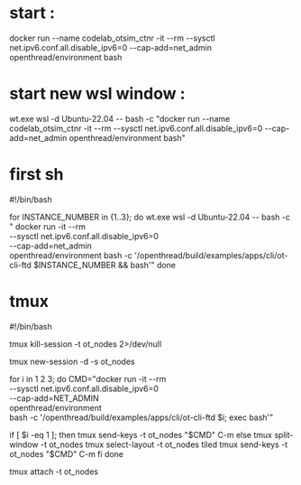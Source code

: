 
# start :
 docker run --name codelab_otsim_ctnr -it --rm    --sysctl net.ipv6.conf.all.disable_ipv6=0  --cap-add=net_admin openthread/environment bash

# start new wsl window :
 
wt.exe wsl -d Ubuntu-22.04 -- bash -c "docker run --name codelab_otsim_ctnr -it --rm --sysctl net.ipv6.conf.all.disable_ipv6=0 --cap-add=net_admin openthread/environment bash"

# first sh 
#!/bin/bash

for INSTANCE_NUMBER in {1..3}; do
  wt.exe wsl -d Ubuntu-22.04 -- bash -c "
    docker run -it --rm \
      --sysctl net.ipv6.conf.all.disable_ipv6=0 \
      --cap-add=net_admin \
      openthread/environment bash -c '/openthread/build/examples/apps/cli/ot-cli-ftd $INSTANCE_NUMBER && bash'"
done

# tmux 
#!/bin/bash

tmux kill-session -t ot_nodes 2>/dev/null

tmux new-session -d -s ot_nodes

for i in 1 2 3; do
  CMD="docker run -it --rm \
    --sysctl net.ipv6.conf.all.disable_ipv6=0 \
    --cap-add=NET_ADMIN \
    openthread/environment \
    bash -c '/openthread/build/examples/apps/cli/ot-cli-ftd $i; exec bash'"

  if [ $i -eq 1 ]; then
    tmux send-keys -t ot_nodes "$CMD" C-m
  else
    tmux split-window -t ot_nodes
    tmux select-layout -t ot_nodes tiled
    tmux send-keys -t ot_nodes "$CMD" C-m
  fi
done

tmux attach -t ot_nodes



